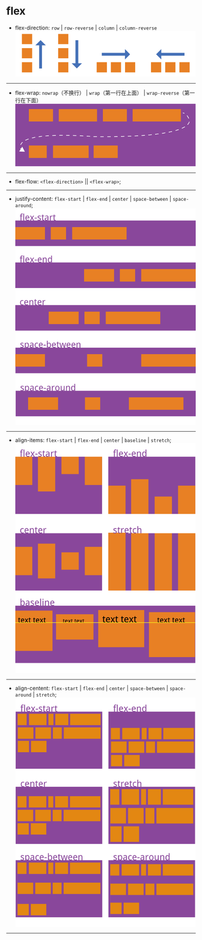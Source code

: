 # flex

* flex-direction: `row` | `row-reverse` | `column` | `column-reverse`
![Image](flex-direction.png)
<hr/>

* flex-wrap: `nowrap`（不换行） | `wrap`（第一行在上面） | `wrap-reverse`（第一行在下面）
![Image](flex-wrap.png)
<hr/>

* flex-flow: `<flex-direction>` || `<flex-wrap>`;
<hr/>

* justify-content: `flex-start` | `flex-end` | `center` | `space-between` | `space-around`;
![Image](justify-centent.png)
<hr/>

* align-items: `flex-start` | `flex-end` | `center` | `baseline` | `stretch`;
![Image](align-items.png)
<hr/>

* align-centent: `flex-start` | `flex-end` | `center` | `space-between` | `space-around` | `stretch`;
![Image](align-content.png)
<hr/>